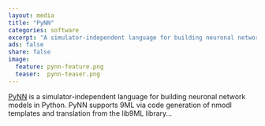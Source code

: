 ```yaml
---
layout: media
title: "PyNN"
categories: software
excerpt: "A simulator-independent language for building neuronal network models"
ads: false
share: false
image:
  feature: pynn-feature.png 
  teaser:  pynn-teaser.png
---
```


[PyNN](http://neuralensemble.org/PyNN) is a simulator-independent language for building neuronal network models in Python. PyNN supports 9ML via code generation of nmodl templates and translation from the lib9ML library...
